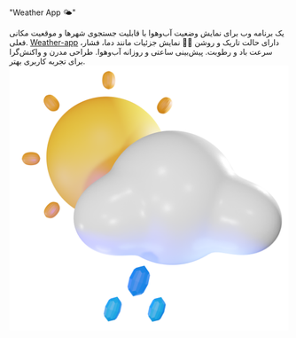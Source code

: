 "Weather App 🌤️"


یک برنامه وب برای نمایش وضعیت آب‌وهوا با قابلیت جستجوی شهرها و موقعیت مکانی فعلی.
[Weather-app](index.html)
دارای حالت تاریک و روشن 🌙🌞
نمایش جزئیات مانند دما، فشار، سرعت باد و رطوبت.
پیش‌بینی ساعتی و روزانه آب‌وهوا.
طراحی مدرن و واکنش‌گرا برای تجربه کاربری بهتر.
![نمونه عکس](img/10d.png)

